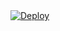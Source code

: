 
<a href="https://heroku.com/deploy?template=https://github.com/nauimi/shad-sks">
  <img src="https://www.herokucdn.com/deploy/button.svg" alt="Deploy">
</a>
